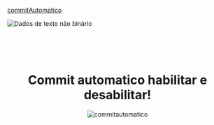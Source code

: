 <a href="#commitautomatico"> commitAutomatico</a>


![Dados de texto não binário](https://user-images.githubusercontent.com/99969693/202800123-8989fef3-eb3b-49d3-8411-f6ff4d686794.png)



<a name="commitautomatico">
 <br><br><br>

  <div align="center">
  <h1> Commit automatico habilitar e desabilitar! </h1>
  
![commitautomatico](https://user-images.githubusercontent.com/99969693/198161531-7a30f874-b956-44ee-8189-eb69673ad80f.png)
  </div>
</a>
